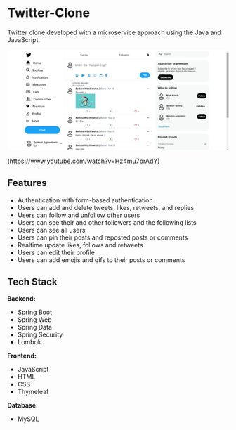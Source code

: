 # Twitter-Clone

Twitter clone developed with a microservice approach using the Java and JavaScript.

![Twitter Clone](1.jpg)

(https://www.youtube.com/watch?v=Hz4mu7brAdY)



## Features

- Authentication with form-based authentication
- Users can add and delete tweets, likes, retweets, and replies
- Users can follow and unfollow other users
- Users can see their and other followers and the following lists
- Users can see all users
- Users can pin their posts and reposted posts or comments
- Realtime update likes, follows and retweets
- Users can edit their profile
- Users can add emojis and gifs to their posts or comments

## Tech Stack

**Backend:** 
- Spring Boot 
- Spring Web 
- Spring Data
- Spring Security 
- Lombok

**Frontend:** 
- JavaScript 
- HTML
- CSS
- Thymeleaf

**Database:** 
- MySQL

